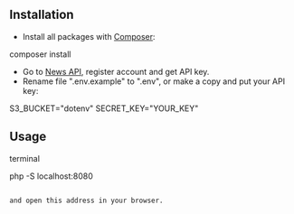 ## Installation

- Install all packages with [Composer](https://getcomposer.org/):

composer install

- Go to [News API](https://newsapi.org), register account and get API key.
- Rename file ".env.example" to ".env", or make a copy and put your API key:

S3_BUCKET="dotenv"
SECRET_KEY="YOUR_KEY"

## Usage

terminal

php -S localhost:8080

```

and open this address in your browser.

```
